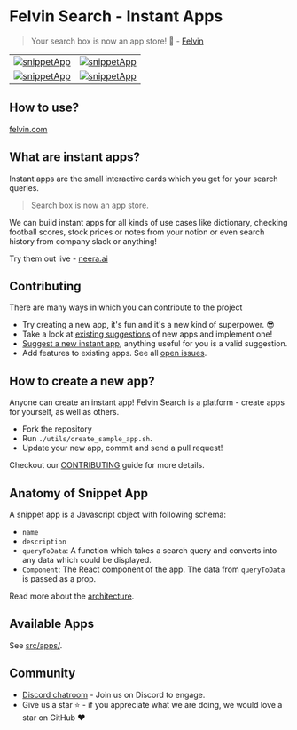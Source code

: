 # Felvin Search - Instant Apps

> Your search box is now an app store! 🎉 - [Felvin](https://felvin.com)

<!-- Concern: Does this convey that these apps are running on a website? Gif is  -->

|                                                                                                                                                                                             |                                                                                                                                                                                           |
| ------------------------------------------------------------------------------------------------------------------------------------------------------------------------------------------- | ----------------------------------------------------------------------------------------------------------------------------------------------------------------------------------------- |
| [<img  alt="snippetApp" src="https://raw.githubusercontent.com/felvin-search/instant-apps/master/.github/assets/readme/currency-example.png">](https://felvin.com/search?q=500+usd+to+inr)  | [<img  alt="snippetApp" src="https://raw.githubusercontent.com/felvin-search/instant-apps/master/.github/assets/readme/json-example.png">](https://felvin.com/search?q=format+json)       |
| [<img  alt="snippetApp" src="https://raw.githubusercontent.com/felvin-search/instant-apps/master/.github/assets/readme/dictionary-example.png">](https://felvin.com/search?q=gonzo+meaning) | [<img  alt="snippetApp" src="https://raw.githubusercontent.com/felvin-search/instant-apps/master/.github/assets/readme/timer-example.png">](https://felvin.com/search?q=10+minutes+timer) |

## How to use?

[felvin.com](https://felvin.com)

## What are instant apps?

Instant apps are the small interactive cards which you get for your search queries.

> Search box is now an app store.

We can build instant apps for all kinds of use cases like dictionary, checking football scores, stock prices or notes from your notion or even search history from company slack or anything!

Try them out live - [neera.ai](https://neera.ai)

## Contributing

There are many ways in which you can contribute to the project

- Try creating a new app, it's fun and it's a new kind of superpower. 😎
- Take a look at [existing suggestions](https://github.com/felvin-search/instant-apps/issues?q=is%3Aopen+is%3Aissue+label%3Aproposal) of new apps and implement one!
- [Suggest a new instant app](https://github.com/felvin-search/instant-apps/issues/new/choose), anything useful for you is a valid suggestion.
- Add features to existing apps. See all [open issues](https://github.com/felvin-search/instant-apps/issues?q=is%3Aopen+is%3Aissue).

<!--
```sh
git clone ....
cd something
```
 -->

## How to create a new app?

Anyone can create an instant app! Felvin Search is a platform - create apps for yourself, as well as others.

- Fork the repository
- Run `./utils/create_sample_app.sh`.
- Update your new app, commit and send a pull request!

<!--- Insert a minute explainer --->

Checkout our [CONTRIBUTING](./CONTRIBUTING.md) guide for more details.

## Anatomy of Snippet App

A snippet app is a Javascript object with following schema:

- `name`
- `description`
- `queryToData`: A function which takes a search query and converts into any data which could be displayed.
- `Component`: The React component of the app. The data from `queryToData` is passed as a prop.

Read more about the [architecture](https://github.com/felvin-search/docs/blob/master/rfcs/001_snippet_apps.md).

## Available Apps

<!-- Expand this with screenshots and example queries, as well as author(s). Write a script to generate this section automatically. -->

See [src/apps/](src/apps).

## Community

- [Discord chatroom](https://discord.gg/2W8PgyaxHA) - Join us on Discord to engage.
- Give us a star ⭐️ - if you appreciate what we are doing, we would love a star on GitHub ❤️
